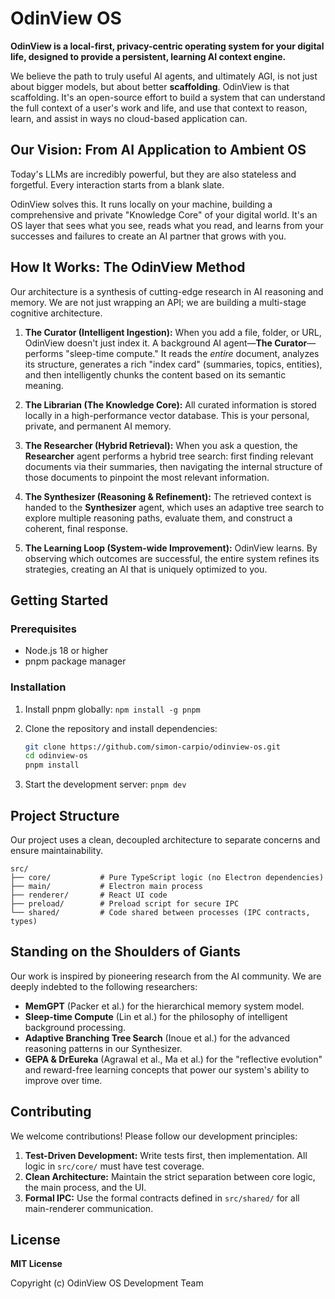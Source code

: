 # OdinView OS

**OdinView is a local-first, privacy-centric operating system for your digital life, designed to provide a persistent, learning AI context engine.**

We believe the path to truly useful AI agents, and ultimately AGI, is not just about bigger models, but about better **scaffolding**. OdinView is that scaffolding. It's an open-source effort to build a system that can understand the full context of a user's work and life, and use that context to reason, learn, and assist in ways no cloud-based application can.

## Our Vision: From AI Application to Ambient OS

Today's LLMs are incredibly powerful, but they are also stateless and forgetful. Every interaction starts from a blank slate.

OdinView solves this. It runs locally on your machine, building a comprehensive and private "Knowledge Core" of your digital world. It's an OS layer that sees what you see, reads what you read, and learns from your successes and failures to create an AI partner that grows with you.

## How It Works: The OdinView Method

Our architecture is a synthesis of cutting-edge research in AI reasoning and memory. We are not just wrapping an API; we are building a multi-stage cognitive architecture.

1.  **The Curator (Intelligent Ingestion):** When you add a file, folder, or URL, OdinView doesn't just index it. A background AI agent—**The Curator**—performs "sleep-time compute." It reads the *entire* document, analyzes its structure, generates a rich "index card" (summaries, topics, entities), and then intelligently chunks the content based on its semantic meaning.

2.  **The Librarian (The Knowledge Core):** All curated information is stored locally in a high-performance vector database. This is your personal, private, and permanent AI memory.

3.  **The Researcher (Hybrid Retrieval):** When you ask a question, the **Researcher** agent performs a hybrid tree search: first finding relevant documents via their summaries, then navigating the internal structure of those documents to pinpoint the most relevant information.

4.  **The Synthesizer (Reasoning & Refinement):** The retrieved context is handed to the **Synthesizer** agent, which uses an adaptive tree search to explore multiple reasoning paths, evaluate them, and construct a coherent, final response.

5.  **The Learning Loop (System-wide Improvement):** OdinView learns. By observing which outcomes are successful, the entire system refines its strategies, creating an AI that is uniquely optimized to you.

## Getting Started

### Prerequisites

- Node.js 18 or higher
- pnpm package manager

### Installation

1.  Install pnpm globally:
    `npm install -g pnpm`

2.  Clone the repository and install dependencies:
    ```bash
    git clone https://github.com/simon-carpio/odinview-os.git
    cd odinview-os
    pnpm install
    ```

3.  Start the development server:
    `pnpm dev`

## Project Structure

Our project uses a clean, decoupled architecture to separate concerns and ensure maintainability.

```
src/
├── core/           # Pure TypeScript logic (no Electron dependencies)
├── main/           # Electron main process
├── renderer/       # React UI code
├── preload/        # Preload script for secure IPC
└── shared/         # Code shared between processes (IPC contracts, types)
```

## Standing on the Shoulders of Giants

Our work is inspired by pioneering research from the AI community. We are deeply indebted to the following researchers:

-   **MemGPT** (Packer et al.) for the hierarchical memory system model.
-   **Sleep-time Compute** (Lin et al.) for the philosophy of intelligent background processing.
-   **Adaptive Branching Tree Search** (Inoue et al.) for the advanced reasoning patterns in our Synthesizer.
-   **GEPA & DrEureka** (Agrawal et al., Ma et al.) for the "reflective evolution" and reward-free learning concepts that power our system's ability to improve over time.

## Contributing

We welcome contributions! Please follow our development principles:
1.  **Test-Driven Development:** Write tests first, then implementation. All logic in `src/core/` must have test coverage.
2.  **Clean Architecture:** Maintain the strict separation between core logic, the main process, and the UI.
3.  **Formal IPC:** Use the formal contracts defined in `src/shared/` for all main-renderer communication.

## License

**MIT License**

Copyright (c) OdinView OS Development Team
